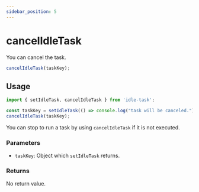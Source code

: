 ```yaml
---
sidebar_position: 5
---
```


# cancelIdleTask

You can cancel the task.

```javascript
cancelIdleTask(taskKey);
```

## Usage

```javascript
import { setIdleTask, cancelIdleTask } from 'idle-task';

const taskKey = setIdleTask(() => console.log("task will be canceled."));
cancelIdleTask(taskKey);
```

You can stop to run a task by using `cancelIdleTask` if it is not executed.

### Parameters

- `taskKey`: Object which `setIdleTask` returns.

### Returns

No return value.
